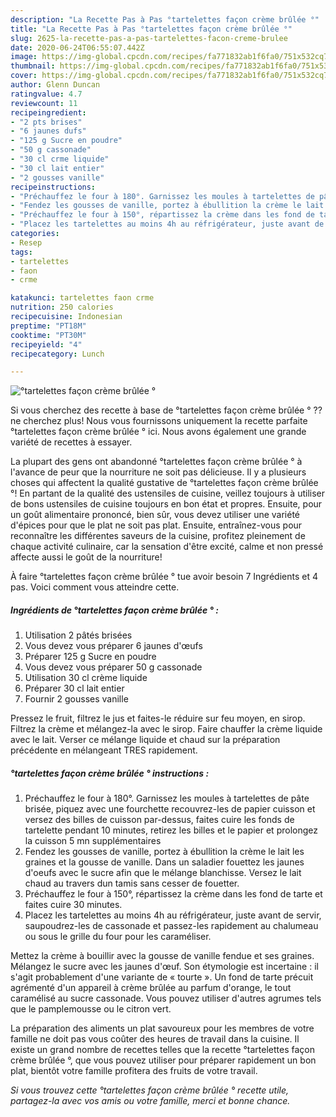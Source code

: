 ```yaml
---
description: "La Recette Pas à Pas °tartelettes façon crème brûlée °"
title: "La Recette Pas à Pas °tartelettes façon crème brûlée °"
slug: 2625-la-recette-pas-a-pas-tartelettes-facon-creme-brulee
date: 2020-06-24T06:55:07.442Z
image: https://img-global.cpcdn.com/recipes/fa771832ab1f6fa0/751x532cq70/tartelettes-facon-creme-brulee-photo-principale-de-la-recette.jpg
thumbnail: https://img-global.cpcdn.com/recipes/fa771832ab1f6fa0/751x532cq70/tartelettes-facon-creme-brulee-photo-principale-de-la-recette.jpg
cover: https://img-global.cpcdn.com/recipes/fa771832ab1f6fa0/751x532cq70/tartelettes-facon-creme-brulee-photo-principale-de-la-recette.jpg
author: Glenn Duncan
ratingvalue: 4.7
reviewcount: 11
recipeingredient:
- "2 pts brises"
- "6 jaunes dufs"
- "125 g Sucre en poudre"
- "50 g cassonade"
- "30 cl crme liquide"
- "30 cl lait entier"
- "2 gousses vanille"
recipeinstructions:
- "Préchauffez le four à 180°. Garnissez les moules à tartelettes de pâte brisée, piquez avec une fourchette recouvrez-les de papier cuisson et versez des billes de cuisson par-dessus, faites cuire les fonds de tartelette pendant 10 minutes, retirez les billes et le papier et prolongez la cuisson 5 mn supplémentaires"
- "Fendez les gousses de vanille, portez à ébullition la crème le lait les graines et la gousse de vanille. Dans un saladier fouettez les jaunes d&#39;oeufs avec le sucre afin que le mélange blanchisse. Versez le lait chaud au travers dun tamis sans cesser de fouetter."
- "Préchauffez le four à 150°, répartissez la crème dans les fond de tarte et faites cuire 30 minutes."
- "Placez les tartelettes au moins 4h au réfrigérateur, juste avant de servir, saupoudrez-les de cassonade et passez-les rapidement au chalumeau ou sous le grille du four pour les caraméliser."
categories:
- Resep
tags:
- tartelettes
- faon
- crme

katakunci: tartelettes faon crme 
nutrition: 250 calories
recipecuisine: Indonesian
preptime: "PT18M"
cooktime: "PT30M"
recipeyield: "4"
recipecategory: Lunch

---
```



![°tartelettes façon crème brûlée °](https://img-global.cpcdn.com/recipes/fa771832ab1f6fa0/751x532cq70/tartelettes-facon-creme-brulee-photo-principale-de-la-recette.jpg)

Si vous cherchez des recette à base de °tartelettes façon crème brûlée ° ?? ne cherchez plus! Nous vous fournissons uniquement la recette parfaite °tartelettes façon crème brûlée ° ici. Nous avons également une grande variété de recettes à essayer.

La plupart des gens ont abandonné °tartelettes façon crème brûlée ° à l'avance de peur que la nourriture ne soit pas délicieuse. Il y a plusieurs choses qui affectent la qualité gustative de °tartelettes façon crème brûlée °! En partant de la qualité des ustensiles de cuisine, veillez toujours à utiliser de bons ustensiles de cuisine toujours en bon état et propres. Ensuite, pour un goût alimentaire prononcé, bien sûr, vous devez utiliser une variété d'épices pour que le plat ne soit pas plat. Ensuite, entraînez-vous pour reconnaître les différentes saveurs de la cuisine, profitez pleinement de chaque activité culinaire, car la sensation d'être excité, calme et non pressé affecte aussi le goût de la nourriture!

<!--inarticleads1-->

À faire °tartelettes façon crème brûlée ° tue avoir besoin 7 Ingrédients et 4 pas. Voici comment vous atteindre cette.

##### Ingrédients de °tartelettes façon crème brûlée ° :

1. Utilisation 2 pâtés brisées
1. Vous devez vous préparer 6 jaunes d&#39;œufs
1. Préparer 125 g Sucre en poudre
1. Vous devez vous préparer 50 g cassonade
1. Utilisation 30 cl crème liquide
1. Préparer 30 cl lait entier
1. Fournir 2 gousses vanille


Pressez le fruit, filtrez le jus et faites-le réduire sur feu moyen, en sirop. Filtrez la crème et mélangez-la avec le sirop. Faire chauffer la crème liquide avec le lait. Verser ce mélange liquide et chaud sur la préparation précédente en mélangeant TRES rapidement. 

<!--inarticleads2-->

##### °tartelettes façon crème brûlée ° instructions :

1. Préchauffez le four à 180°. Garnissez les moules à tartelettes de pâte brisée, piquez avec une fourchette recouvrez-les de papier cuisson et versez des billes de cuisson par-dessus, faites cuire les fonds de tartelette pendant 10 minutes, retirez les billes et le papier et prolongez la cuisson 5 mn supplémentaires
1. Fendez les gousses de vanille, portez à ébullition la crème le lait les graines et la gousse de vanille. Dans un saladier fouettez les jaunes d&#39;oeufs avec le sucre afin que le mélange blanchisse. Versez le lait chaud au travers dun tamis sans cesser de fouetter.
1. Préchauffez le four à 150°, répartissez la crème dans les fond de tarte et faites cuire 30 minutes.
1. Placez les tartelettes au moins 4h au réfrigérateur, juste avant de servir, saupoudrez-les de cassonade et passez-les rapidement au chalumeau ou sous le grille du four pour les caraméliser.


Mettez la crème à bouillir avec la gousse de vanille fendue et ses graines. Mélangez le sucre avec les jaunes d&#39;œuf. Son étymologie est incertaine : il s&#39;agit probablement d&#39;une variante de « tourte ». Un fond de tarte précuit agrémenté d&#39;un appareil à crème brûlée au parfum d&#39;orange, le tout caramélisé au sucre cassonade. Vous pouvez utiliser d&#39;autres agrumes tels que le pamplemousse ou le citron vert. 

<!--inarticleads1-->

<p>
La préparation des aliments un plat savoureux pour les membres de votre famille ne doit pas vous coûter des heures de travail dans la cuisine. Il existe un grand nombre de recettes telles que la recette °tartelettes façon crème brûlée °, que vous pouvez utiliser pour préparer rapidement un bon plat, bientôt votre famille profitera des fruits de votre travail.
</p>

<p>
<i>Si vous trouvez cette °tartelettes façon crème brûlée ° recette utile, partagez-la avec vos amis ou votre famille, merci et bonne chance.</i>
</p>
